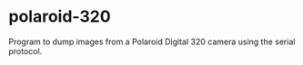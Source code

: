 polaroid-320
============

Program to dump images from a Polaroid Digital 320 camera using the serial protocol.